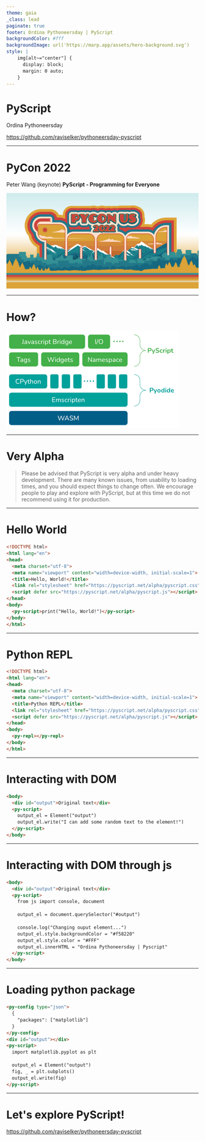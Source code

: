 ```yaml
---
theme: gaia
_class: lead
paginate: true
footer: Ordina Pythoneersday | PyScript
backgroundColor: #fff
backgroundImage: url('https://marp.app/assets/hero-background.svg')
style: |
    img[alt~="center"] {
      display: block;
      margin: 0 auto;
    }
---
```


# **PyScript**

<style>
  :root {
    --color-background: #FFFFFF;
    --color-foreground: #58595b;
    --color-highlight: #f58220;
    --color-dimmed: #888;
  }
</style>

Ordina Pythoneersday

https://github.com/raviselker/pythoneersday-pyscript

---

# PyCon 2022

Peter Wang (keynote) **PyScript - Programming for Everyone**

![w:600 center](./images/pycon_2022.png)

---

# How?

![w:600 center](./images/pyscript1.png)

---

# Very Alpha

> Please be advised that PyScript is very alpha and under heavy development. There are many known issues, from usability to loading times, and you should expect things to change often. We encourage people to play and explore with PyScript, but at this time we do not recommend using it for production.

---

# Hello World

```html
<!DOCTYPE html>
<html lang="en">
<head>
  <meta charset="utf-8">
  <meta name="viewport" content="width=device-width, initial-scale=1">
  <title>Hello, World!</title>
  <link rel="stylesheet" href="https://pyscript.net/alpha/pyscript.css"/>
  <script defer src="https://pyscript.net/alpha/pyscript.js"></script>
</head>
<body>
  <py-script>print("Hello, World!")</py-script>
</body>
</html>
```

---

# Python REPL

```html
<!DOCTYPE html>
<html lang="en">
<head>
  <meta charset="utf-8">
  <meta name="viewport" content="width=device-width, initial-scale=1">
  <title>Python REPL</title>
  <link rel="stylesheet" href="https://pyscript.net/alpha/pyscript.css"/>
  <script defer src="https://pyscript.net/alpha/pyscript.js"></script>
</head>
<body>
  <py-repl></py-repl>
</body>
</html>
```

---

# Interacting with DOM

```html
<body>
  <div id="output">Original text</div>
  <py-script>
    output_el = Element("output")
    output_el.write("I can add some random text to the element!")
  </py-script>
</body>
```

---

# Interacting with DOM through js

```html
<body>
  <div id="output">Original text</div>
  <py-script>
    from js import console, document

    output_el = document.querySelector("#output")
    
    console.log("Changing ouput element...")
    output_el.style.backgroundColor = "#f58220"
    output_el.style.color = "#FFF"
    output_el.innerHTML = "Ordina Pythoneersday | Pyscript"
  </py-script>
</body>
```

---

# Loading python package

```html
<py-config type="json">
  {
    "packages": ["matplotlib"]   
  }
</py-config>
<div id="output"></div>
<py-script>
  import matplotlib.pyplot as plt

  output_el = Element("output")
  fig, _ = plt.subplots()
  output_el.write(fig)
</py-script>
```

---


# Let's explore PyScript!

https://github.com/raviselker/pythoneersday-pyscript

